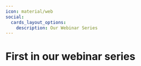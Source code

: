 ```yaml
---
icon: material/web
social:
  cards_layout_options:
    description: Our Webinar Series
---
```


# First in our webinar series
